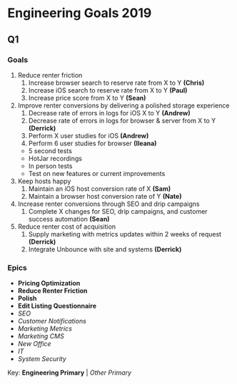 <!-- TITLE: 2019 -->
<!-- SUBTITLE: A quick summary of 2019 -->

# Engineering Goals 2019
## Q1
### Goals
1. Reduce renter friction
	1. Increase browser search to reserve rate from X to Y **(Chris)**
	2. Increase iOS search to reserve rate from X to Y **(Paul)**
	3. Increase price score from X to Y **(Sean)**
1. Improve renter conversions by delivering a polished storage experience
	1. Decrease rate of errors in logs for iOS X to Y **(Andrew)**
	1. Decrease rate of errors in logs for browser & server from X to Y **(Derrick)**
	1. Perform X user studies for iOS **(Andrew)**
	1. Perform 6 user studies for browser **(Ileana)**
	* 5 second tests
	* HotJar recordings
	* In person tests
	* Test on new features or current improvements
1. Keep hosts happy
	1. Maintain an iOS host conversion rate of X **(Sam)**
	2. Maintain a browser host conversion rate of Y **(Nate)**
1. Increase renter conversions through SEO and drip campaigns
	1. Complete X changes for SEO, drip campaigns, and customer success automation **(Sean)**
1. Reduce renter cost of acquisition
	1. Supply marketing with metrics updates within 2 weeks of request **(Derrick)**
	2. Integrate Unbounce with site and systems **(Derrick)**

### Epics
* **Pricing Optimization**
* **Reduce Renter Friction**
* **Polish**
* **Edit Listing Questionnaire**
* _SEO_
* _Customer Notifications_
* _Marketing Metrics_
* _Marketing CMS_
* _New Office_
* _IT_
* _System Security_

Key: **Engineering Primary** | _Other Primary_